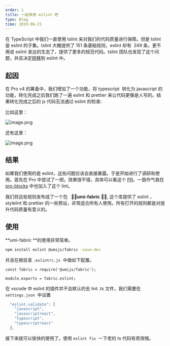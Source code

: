 ```yaml
---
order: 1
title: 一起来用 eslint 吧
type: Blog
time: 2019-06-21
---
```


在 TypeScript 中我们一直使用 tslint 来对我们的代码质量进行保障。但是 tslint 是 eslint 的子集。tslint 大概提供了 151 条基础规则，eslint 却有  249 条，更不用说 eslint 发达的生态了，提供了更多的规范代码。tslint 团队也发现了这个问题，并且决定[转移](https://eslint.org/blog/2019/01/future-typescript-eslint)到 eslint 中。

## 起因

在 Pro v4 的筹备中，我们增加了一个功能，将 typescript  转化为 javascript 的 功能，转化完成之后我们跑了一遍 eslint 和 prettier 来让代码更像是人写的。结果转化完成之后的 js 代码无法通过 eslint 的检查:

比如这里：

![image.png](https://intranetproxy.alipay.com/skylark/lark/0/2019/png/93819/1561039456413-1a389431-a7ff-4b00-b872-8f34249bab35.png#align=left&display=inline&height=159&name=image.png&originHeight=318&originWidth=2848&size=96918&status=done&width=1424)

还有这里：

![image.png](https://intranetproxy.alipay.com/skylark/lark/0/2019/png/93819/1561039496763-22b0d0d8-172b-4b74-b50d-908a47024d22.png#align=left&display=inline&height=474&name=image.png&originHeight=948&originWidth=2238&size=175958&status=done&width=1119)

## 结果

如果我们使用的是 eslint，这些问题应该会直接暴露。于是开始进行了调研和使用。首先在 Pro 中尝试了一把。效果很不错，具体可以看这个 [PR](https://github.com/ant-design/ant-design-pro/pull/4336)。一鼓作气我在[pro-blocks](https://github.com/ant-design/pro-blocks/pull/28) 中也加入了这个 lint。

我们将这些规则发布成了一个包   🌟🌟**umi-fabric** 🌟🌟, 这个库提供了 eslint ，stylelint 和 prettier 的一些预设，非常适合所有人使用。所有打开的规则都是对提升代码质量有意义的。

## 使用

**umi-fabric **的使用非常简单。

```bash
npm install eslint @umijs/fabric -save-dev
```

并且在根目录 `.eslintrc.js`  中做如下配置。

```tsx
const fabric = require('@umijs/fabric');

module.exports = fabric.eslint;
```

在 vscode 中 eslint 的插件并不会默认的去 lint .ts 文件，我们需要在 `settings.json`  中设置

```jsx
  "eslint.validate": [
    "javascript",
    "javascriptreact",
    "typescript",
    "typescriptreact"
  ],
```

接下来就可以愉快的使用了。使用 `eslint fix`  一下老的 ts 代码有奇效哦。
